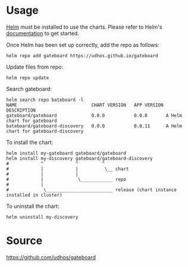 # Usage

[Helm](https://helm.sh) must be installed to use the charts.  Please refer to
Helm's [documentation](https://helm.sh/docs) to get started.

Once Helm has been set up correctly, add the repo as follows:

    helm repo add gateboard https://udhos.github.io/gateboard

Update files from repo:

    helm repo update

Search gateboard:

    helm search repo bateboard -l
    NAME           	                CHART VERSION	APP VERSION	DESCRIPTION
    gateboard/gateboard	            0.0.0        	0.0.8      	A Helm chart for gateboard
    bateboard/gateboard-discovery	0.0.0        	0.0.11     	A Helm chart for gateboard-discovery

To install the chart:

    helm install my-gateboard gateboard/gateboard
    helm install my-discovery gateboard/gateboard-discovery
    #            ^            ^         ^
    #            |            |          \__ chart
    #            |            |
    #            |             \____________ repo
    #            |
    #             \_________________________ release (chart instance installed in cluster)

To uninstall the chart:

    helm uninstall my-discovery

# Source

<https://github.com/udhos/gateboard>
